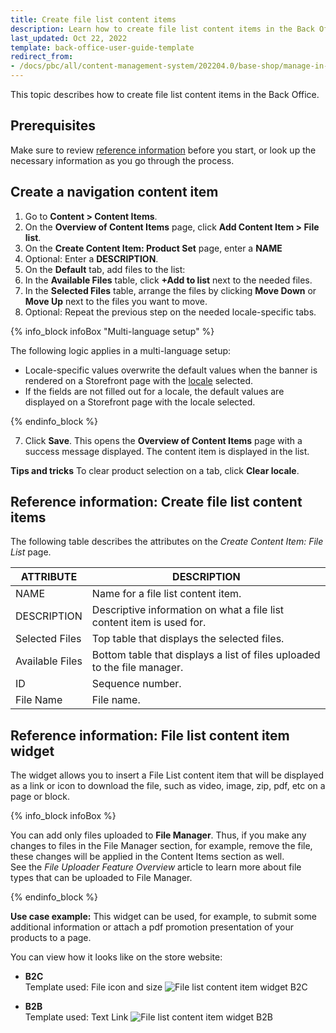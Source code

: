```yaml
---
title: Create file list content items
description: Learn how to create file list content items in the Back Office.
last_updated: Oct 22, 2022
template: back-office-user-guide-template
redirect_from:
- /docs/pbc/all/content-management-system/202204.0/base-shop/manage-in-the-back-office/content-items/create-file-list-content-items.html
---
```


This topic describes how to create file list content items in the Back Office.

## Prerequisites

Make sure to review [reference information](#reference-information-create-file-list-content-items) before you start, or look up the necessary information as you go through the process.

## Create a navigation content item

1. Go to **Content&nbsp;<span aria-label="and then">></span> Content Items**.
2. On the **Overview of Content Items** page, click **Add Content Item&nbsp;<span aria-label="and then">></span> File list**.
3. On the **Create Content Item: Product Set** page, enter a **NAME**
4. Optional: Enter a **DESCRIPTION**.
5. On the **Default** tab, add files to the list:
  1. In the **Available Files** table, click **+Add to list** next to the needed files.
  2. In the **Selected Files** table, arrange the files by clicking **Move Down** or **Move Up** next to the files you want to move.
6. Optional: Repeat the previous step on the needed locale-specific tabs.

{% info_block infoBox "Multi-language setup" %}

The following logic applies in a multi-language setup:
* Locale-specific values overwrite the default values when the banner is rendered on a Storefront page with the [locale](/docs/pbc/all/order-management-system/{{page.version}}/base-shop/datapayload-conversion/multi-language-setup.html) selected.
* If the fields are not filled out for a locale, the default values are displayed on a Storefront page with the locale selected.

{% endinfo_block %}

7. Click **Save**.
    This opens the **Overview of Content Items** page with a success message displayed. The content item is displayed in the list.


**Tips and tricks**
To clear product selection on a tab, click **Clear locale**.


## Reference information: Create file list content items

The following table describes the attributes on the *Create Content Item: File List* page.

| ATTRIBUTE | DESCRIPTION |
| --- | --- |
| NAME | Name for a file list content item. |
| DESCRIPTION | Descriptive information on what a file list content item is used for. |
| Selected Files | Top table that displays the selected files. |
| Available Files | Bottom table that displays a list of files uploaded to the file manager. |
| ID | Sequence number. |
| File Name | File name.  |


## Reference information: File list content item widget

The widget allows you to insert a File List content item that will be displayed as a link or icon to download the file, such as video, image, zip, pdf, etc on a page or block.

{% info_block infoBox %}

You can add only files uploaded to **File Manager**. Thus, if you make any changes to files in the File Manager section, for example, remove the file, these changes will be applied in the Content Items section as well. <br>See the _File Uploader Feature Overview_ article to learn more about file types that can be uploaded to File Manager.

{% endinfo_block %}

**Use case example:** This widget can be used, for example, to submit some additional information or attach a pdf promotion presentation of your products to a page.

You can view how it looks like on the store website:

* **B2C**
    <br>Template used: File icon and size
![File list content item widget B2C](https://spryker.s3.eu-central-1.amazonaws.com/docs/User+Guides/Back+Office+User+Guides/Content+Management+System/Content+Item+Widgets/Content+Item+Widgets+types%3A+Reference+Information/file-list-yves-b2c.gif)

* **B2B**
    <br>Template used: Text Link
![File list content item widget B2B](https://spryker.s3.eu-central-1.amazonaws.com/docs/User+Guides/Back+Office+User+Guides/Content+Management+System/Content+Item+Widgets/Content+Item+Widgets+types%3A+Reference+Information/file-list-yves-b2b.gif)
